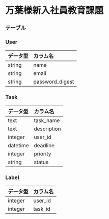 # 万葉様新入社員教育課題

### テーブル
### User
データ型|カラム名
:---|:---
string|name
string|email
string|password_digest

### Task
データ型|カラム名
:---|:---
text|task_name
text|description
integer|user_id
datetime|deadline
integer|priority
string|status|

### Label
データ型|カラム名
:---|:---
integer|user_id
integer|task_id
